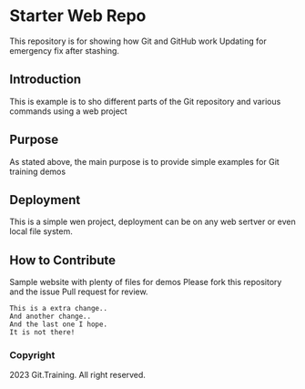 # Starter Web Repo

This repository is for showing how Git and GitHub work
Updating for emergency fix after stashing.

## Introduction

This is example is to sho different parts of the Git repository and various commands using a web project

## Purpose

As stated above, the main purpose is to provide simple examples for Git training demos

## Deployment

This is a simple wen project, deployment can be on any web sertver or even local file system.

## How to Contribute

Sample website with plenty of files for demos
Please fork this repository and the issue Pull request for review.


```
This is a extra change..
And another change..
And the last one I hope.
It is not there!
```

### Copyright

2023 Git.Training. All right reserved.
